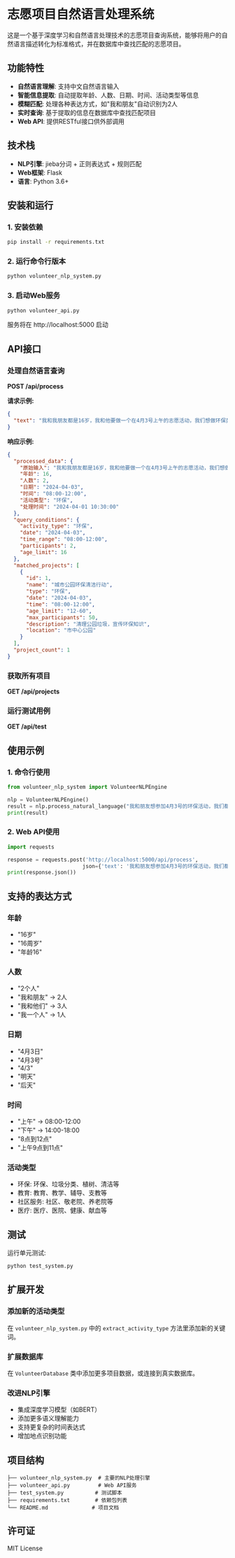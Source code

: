 # 志愿项目自然语言处理系统

这是一个基于深度学习和自然语言处理技术的志愿项目查询系统，能够将用户的自然语言描述转化为标准格式，并在数据库中查找匹配的志愿项目。

## 功能特性

- **自然语言理解**: 支持中文自然语言输入
- **智能信息提取**: 自动提取年龄、人数、日期、时间、活动类型等信息
- **模糊匹配**: 处理各种表达方式，如"我和朋友"自动识别为2人
- **实时查询**: 基于提取的信息在数据库中查找匹配项目
- **Web API**: 提供RESTful接口供外部调用

## 技术栈

- **NLP引擎**: jieba分词 + 正则表达式 + 规则匹配
- **Web框架**: Flask
- **语言**: Python 3.6+

## 安装和运行

### 1. 安装依赖

```bash
pip install -r requirements.txt
```

### 2. 运行命令行版本

```bash
python volunteer_nlp_system.py
```

### 3. 启动Web服务

```bash
python volunteer_api.py
```

服务将在 http://localhost:5000 启动

## API接口

### 处理自然语言查询

**POST /api/process**

**请求示例:**
```json
{
  "text": "我和我朋友都是16岁，我和他要做一个在4月3号上午的志愿活动，我们想做环保类型的"
}
```

**响应示例:**
```json
{
  "processed_data": {
    "原始输入": "我和我朋友都是16岁，我和他要做一个在4月3号上午的志愿活动，我们想做环保类型的",
    "年龄": 16,
    "人数": 2,
    "日期": "2024-04-03",
    "时间": "08:00-12:00",
    "活动类型": "环保",
    "处理时间": "2024-04-01 10:30:00"
  },
  "query_conditions": {
    "activity_type": "环保",
    "date": "2024-04-03",
    "time_range": "08:00-12:00",
    "participants": 2,
    "age_limit": 16
  },
  "matched_projects": [
    {
      "id": 1,
      "name": "城市公园环保清洁行动",
      "type": "环保",
      "date": "2024-04-03",
      "time": "08:00-12:00",
      "age_limit": "12-60",
      "max_participants": 50,
      "description": "清理公园垃圾，宣传环保知识",
      "location": "市中心公园"
    }
  ],
  "project_count": 1
}
```

### 获取所有项目

**GET /api/projects**

### 运行测试用例

**GET /api/test**

## 使用示例

### 1. 命令行使用

```python
from volunteer_nlp_system import VolunteerNLPEngine

nlp = VolunteerNLPEngine()
result = nlp.process_natural_language("我和朋友想参加4月3号的环保活动，我们都是16岁")
print(result)
```

### 2. Web API使用

```python
import requests

response = requests.post('http://localhost:5000/api/process', 
                        json={'text': '我和朋友想参加4月3号的环保活动，我们都是16岁'})
print(response.json())
```

## 支持的表达方式

### 年龄
- "16岁"
- "16周岁"
- "年龄16"

### 人数
- "2个人"
- "我和朋友" → 2人
- "我和他们" → 3人
- "我一个人" → 1人

### 日期
- "4月3日"
- "4月3号"
- "4/3"
- "明天"
- "后天"

### 时间
- "上午" → 08:00-12:00
- "下午" → 14:00-18:00
- "8点到12点"
- "上午9点到11点"

### 活动类型
- 环保: 环保、垃圾分类、植树、清洁等
- 教育: 教育、教学、辅导、支教等
- 社区服务: 社区、敬老院、养老院等
- 医疗: 医疗、医院、健康、献血等

## 测试

运行单元测试:

```bash
python test_system.py
```

## 扩展开发

### 添加新的活动类型

在 `volunteer_nlp_system.py` 中的 `extract_activity_type` 方法里添加新的关键词。

### 扩展数据库

在 `VolunteerDatabase` 类中添加更多项目数据，或连接到真实数据库。

### 改进NLP引擎

- 集成深度学习模型（如BERT）
- 添加更多语义理解能力
- 支持更复杂的时间表达式
- 增加地点识别功能

## 项目结构

```
├── volunteer_nlp_system.py  # 主要的NLP处理引擎
├── volunteer_api.py         # Web API服务
├── test_system.py          # 测试脚本
├── requirements.txt        # 依赖包列表
└── README.md              # 项目文档
```

## 许可证

MIT License